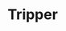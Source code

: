 # Tripper

<div class = 'trapped' data-piece = 'tripper'></div>
<div class = 'boxset'  data-sets  = 'basic_leapers'></div>
